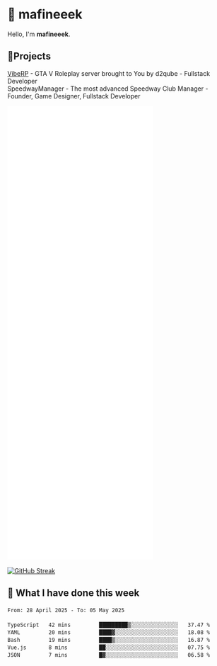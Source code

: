 # 👋 mafineeek
Hello, I'm **mafineeek**.

## 📝Projects

[VibeRP](https://v-rp.pl) - GTA V Roleplay server brought to You by d2qube - Fullstack Developer<br/>
SpeedwayManager - The most advanced Speedway Club Manager - Founder, Game Designer, Fullstack Developer


![](./github-metrics.svg)

[![GitHub Streak](https://streak-stats.demolab.com/?user=mafineeek)](https://git.io/streak-stats)

## 📰 What I have done this week
<!--START_SECTION:waka-->

```txt
From: 28 April 2025 - To: 05 May 2025

TypeScript   42 mins         █████████▒░░░░░░░░░░░░░░░   37.47 %
YAML         20 mins         ████▓░░░░░░░░░░░░░░░░░░░░   18.08 %
Bash         19 mins         ████▒░░░░░░░░░░░░░░░░░░░░   16.87 %
Vue.js       8 mins          ██░░░░░░░░░░░░░░░░░░░░░░░   07.75 %
JSON         7 mins          █▓░░░░░░░░░░░░░░░░░░░░░░░   06.58 %
```

<!--END_SECTION:waka-->
